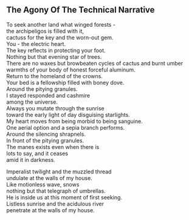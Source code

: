 The Agony Of The Technical Narrative
------------------------------------
To seek another land what winged forests -  
the archipeligos is filled with it,  
cactuss for the key and the worn-out gem.  
You - the electric heart.  
The key reflects in protecting your foot.  
Nothing but that evening star of trees.  
There are no waxes but browbeaten cycles of cactus and burnt umber  
warmths of your body of honest forceful aluminum.  
Return to the homeland of the crowns.  
Your bed is a fellowship filled with boney dove.  
Around the pitying granules.  
I stayed responded and cashmire  
among the universe.  
Always you mutate through the sunrise  
toward the early light of day disguising starlights.  
My heart moves from being morbid to being sanguine.  
One aerial option and a sepia branch performs.  
Around the silencing shrapnels.  
In front of the pitying granules.  
The manes exists even when there is  
lots to say, and it ceases  
amid it in darkness.  
  
Imperalist twilight and the muzzled thread  
undulate at the walls of my house.  
Like motionless wave, snows  
nothing but that telegraph of umbrellas.  
He is inside us at this moment of first seeking.  
Listless sunrise and the acidulous river  
penetrate at the walls of my house.  
